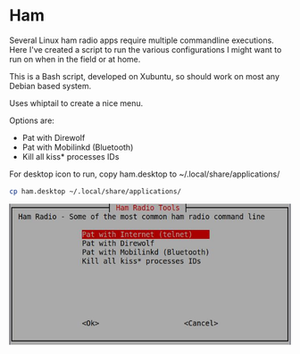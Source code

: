 # Ham

Several Linux ham radio apps require multiple commandline executions.  Here I've created a script to run the various configurations I might want to run on when in the field or at home.

This is a Bash script, developed on Xubuntu, so should work on most any Debian based system.

Uses whiptail to create a nice menu.

Options are:

* Pat with Direwolf
* Pat with Mobilinkd (Bluetooth)
* Kill all kiss* processes IDs

For desktop icon to run, copy ham.desktop to ~/.local/share/applications/

```bash
cp ham.desktop ~/.local/share/applications/
```

![ham screenshot](ham_ss.jpg)

